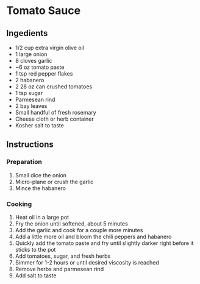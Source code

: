 # Tomato Sauce

## Ingedients
- 1/2 cup extra virgin olive oil
- 1 large onion
- 8 cloves garlic
- ~6 oz tomato paste
- 1 tsp red pepper flakes
- 2 habanero
- 2 28 oz can crushed tomatoes
- 1 tsp sugar
- Parmesean rind
- 2 bay leaves
- Small handful of fresh rosemary
- Cheese cloth or herb container
- Kosher salt to taste

## Instructions

### Preparation
1. Small dice the onion
2. Micro-plane or crush the garlic
3. Mince the habanero

### Cooking
1. Heat oil in a large pot
2. Fry the onion until softened, about 5 minutes
3. Add the garlic and cook for a couple more minutes
3. Add a little more oil and bloom the chili peppers and habanero
4. Quickly add the tomato paste and fry until slightly darker right before it sticks to the pot
5. Add tomatoes, sugar, and fresh herbs
6. Simmer for 1-2 hours or until desired viscosity is reached
7. Remove herbs and parmesean rind
8. Add salt to taste

